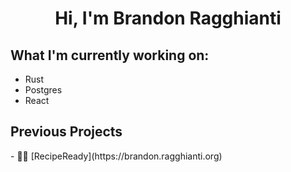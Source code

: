 <h1 align="center">Hi, I'm Brandon Ragghianti</h1>

<h2>What I'm currently working on:</h2>

- Rust
- Postgres
- React

<h2>Previous Projects</h2>
- 🧑‍🍳 [RecipeReady](https://brandon.ragghianti.org)
